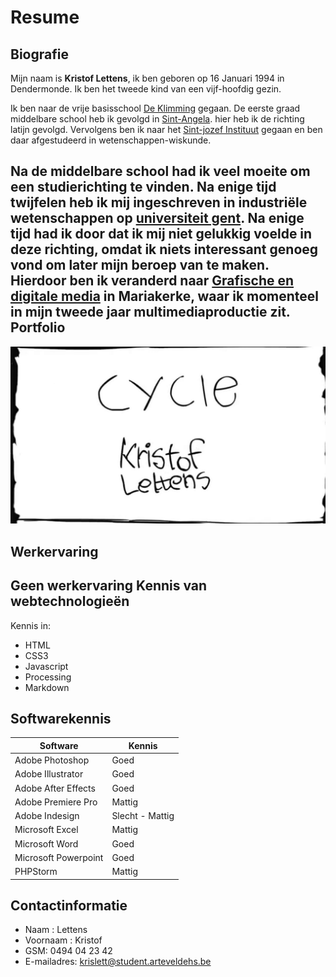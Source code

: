 Resume
======
Biografie
--------
Mijn naam is **Kristof Lettens**, ik ben geboren op 16 Januari 1994 in Dendermonde.
Ik ben het tweede kind van een vijf-hoofdig gezin.

Ik ben naar de vrije basisschool [ De Klimming](www.klimming.be) gegaan.
De eerste graad middelbare school heb ik gevolgd in [Sint-Angela](http://www.sint-angela-ternat.be/). hier heb ik de richting latijn gevolgd. 
Vervolgens ben ik naar het [Sint-jozef Instituut](http://www.sint-jozef-ternat.be/) gegaan en ben daar afgestudeerd in wetenschappen-wiskunde.

Na de middelbare school had ik veel moeite om een studierichting te vinden. Na enige tijd twijfelen heb ik mij ingeschreven in industriële wetenschappen op [universiteit gent](www.ugent.be). Na enige tijd had ik door dat ik mij niet gelukkig voelde in deze richting, omdat ik niets interessant genoeg vond om later mijn beroep van te maken. Hierdoor ben ik veranderd naar [Grafische en digitale media](https://www.arteveldehogeschool.be/bachelor-de-grafische-en-digitale-media) in Mariakerke, waar ik momenteel in mijn tweede jaar multimediaproductie zit.
Portfolio
---------
![Vimeo1](VimeoCycle.jpg)

Werkervaring
-----------
Geen werkervaring
Kennis van webtechnologieën
--------------------------
Kennis in:  
* HTML
* CSS3  
* Javascript  
* Processing
* Markdown

Softwarekennis
-------------
| Software | Kennis |
|------|------|
| Adobe Photoshop| Goed|
| Adobe Illustrator| Goed|
| Adobe After Effects| Goed|
| Adobe Premiere Pro| Mattig|
| Adobe Indesign| Slecht - Mattig|
| Microsoft Excel| Mattig|
| Microsoft Word| Goed|
| Microsoft Powerpoint| Goed|
|PHPStorm| Mattig|

Contactinformatie
-----------------
* Naam : Lettens
* Voornaam : Kristof
* GSM: 0494 04 23 42
* E-mailadres: krislett@student.arteveldehs.be